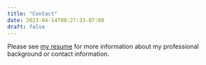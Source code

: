 ```yaml
---
title: "Contact"
date: 2023-04-14T00:27:33-07:00
draft: false
---
```


Please see [my resume](https://resume.yoonix.com) for more information about my professional background or contact information.
